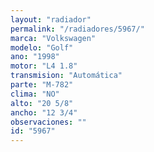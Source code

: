 ```yaml
---
layout: "radiador"
permalink: "/radiadores/5967/"
marca: "Volkswagen"
modelo: "Golf"
ano: "1998"
motor: "L4 1.8"
transmision: "Automática"
parte: "M-782"
clima: "NO"
alto: "20 5/8"
ancho: "12 3/4"
observaciones: ""
id: "5967"
---
```


